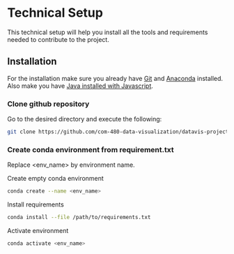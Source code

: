 # Technical Setup
This technical setup will help you install all the tools and requirements needed to contribute to the project.

## Installation
For the installation make sure you already have [Git](https://desktop.github.com/) and [Anaconda](https://www.anaconda.com/products/distribution) installed. Also make you have [Java installed with Javascript](https://www.java.com/fr/download/manual.jsp).

### Clone github repository
Go to the desired directory and execute the following:
```bash
git clone https://github.com/com-480-data-visualization/datavis-project-2022-control-z-zone.git
```

### Create conda environment from requirement.txt

Replace <env_name> by environment name.

Create empty conda environment
```bash
conda create --name <env_name>
```

Install requirements
```bash
conda install --file /path/to/requirements.txt
```

Activate environment
```bash
conda activate <env_name>
```